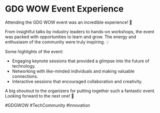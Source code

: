 # GDG WOW Event Experience

Attending the GDG WOW event was an incredible experience! 🌟

From insightful talks by industry leaders to hands-on workshops, the event was packed with opportunities to learn and grow. The energy and enthusiasm of the community were truly inspiring. 💡

Some highlights of the event:
- Engaging keynote sessions that provided a glimpse into the future of technology.
- Networking with like-minded individuals and making valuable connections.
- Interactive sessions that encouraged collaboration and creativity.

A big shoutout to the organizers for putting together such a fantastic event. Looking forward to the next one! 🚀

#GDGWOW #TechCommunity #Innovation